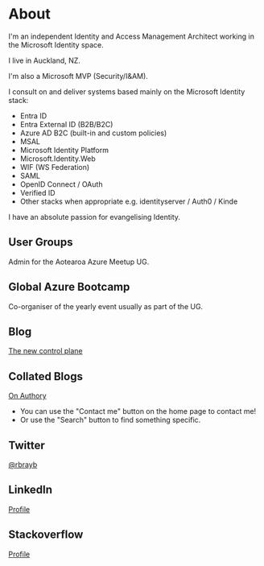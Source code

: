 # About

I'm an independent Identity and Access Management Architect working in the Microsoft Identity space.

I live in Auckland, NZ.

I'm also a Microsoft MVP (Security/I&AM).

I consult on and deliver systems based mainly on the Microsoft Identity stack:

- Entra ID
- Entra External ID (B2B/B2C)
- Azure AD B2C (built-in and custom policies)
- MSAL
- Microsoft Identity Platform
- Microsoft.Identity.Web
- WIF (WS Federation)
- SAML
- OpenID Connect / OAuth
- Verified ID
- Other stacks when appropriate e.g. identityserver / Auth0 / Kinde

I have an absolute passion for evangelising Identity.

## User Groups

Admin for the Aotearoa Azure Meetup UG.

## Global Azure Bootcamp

Co-organiser of the yearly event usually as part of the UG.

## Blog

[The new control plane](https://medium.com/the-new-control-plane)

## Collated Blogs

[On Authory](https://authory.com/RoryBraybrook)

* You can use the "Contact me" button on the home page to contact me!
* Or use the "Search" button to find something specific.

## Twitter

[@rbrayb](https://twitter.com/rbrayb)

## LinkedIn

[Profile](https://www.linkedin.com/in/rory-braybrook-6050a521/)

## Stackoverflow

[Profile](https://stackoverflow.com/users/9922/rbrayb)
